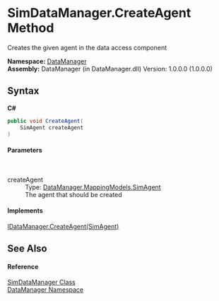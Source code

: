 # SimDataManager.CreateAgent Method 
 

Creates the given agent in the data access component

**Namespace:**&nbsp;<a href="699cd2d6-1481-41f2-ef8c-776ba4af1388">DataManager</a><br />**Assembly:**&nbsp;DataManager (in DataManager.dll) Version: 1.0.0.0 (1.0.0.0)

## Syntax

**C#**<br />
``` C#
public void CreateAgent(
	SimAgent createAgent
)
```


#### Parameters
&nbsp;<dl><dt>createAgent</dt><dd>Type: <a href="ededd7bc-9c9e-b6d3-2830-db490e657f72">DataManager.MappingModels.SimAgent</a><br />The agent that should be created</dd></dl>

#### Implements
<a href="cfcd6d31-5cb7-9492-404e-1cedf7ab665b">IDataManager.CreateAgent(SimAgent)</a><br />

## See Also


#### Reference
<a href="c932baac-c60b-aa6f-f5c0-a68d804542cd">SimDataManager Class</a><br /><a href="699cd2d6-1481-41f2-ef8c-776ba4af1388">DataManager Namespace</a><br />
